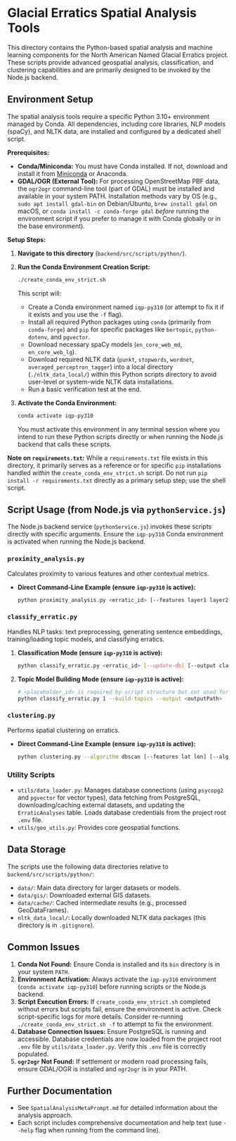 # Glacial Erratics Spatial Analysis Tools

This directory contains the Python-based spatial analysis and machine learning components for the North American Named Glacial Erratics project. These scripts provide advanced geospatial analysis, classification, and clustering capabilities and are primarily designed to be invoked by the Node.js backend.

## Environment Setup

The spatial analysis tools require a specific Python 3.10+ environment managed by Conda. All dependencies, including core libraries, NLP models (spaCy), and NLTK data, are installed and configured by a dedicated shell script.

**Prerequisites:**
-   **Conda/Miniconda:** You must have Conda installed. If not, download and install it from [Miniconda](https://docs.conda.io/en/latest/miniconda.html) or Anaconda.
-   **GDAL/OGR (External Tool):** For processing OpenStreetMap PBF data, the `ogr2ogr` command-line tool (part of GDAL) must be installed and available in your system PATH. Installation methods vary by OS (e.g., `sudo apt install gdal-bin` on Debian/Ubuntu, `brew install gdal` on macOS, or `conda install -c conda-forge gdal` *before* running the environment script if you prefer to manage it with Conda globally or in the base environment).

**Setup Steps:**

1.  **Navigate to this directory** (`backend/src/scripts/python/`).
2.  **Run the Conda Environment Creation Script:**
    ```bash
    ./create_conda_env_strict.sh
    ```
    This script will:
    *   Create a Conda environment named `iqp-py310` (or attempt to fix it if it exists and you use the `-f` flag).
    *   Install all required Python packages using `conda` (primarily from `conda-forge`) and `pip` for specific packages like `bertopic`, `python-dotenv`, and `pgvector`.
    *   Download necessary spaCy models (`en_core_web_md`, `en_core_web_lg`).
    *   Download required NLTK data (`punkt`, `stopwords`, `wordnet`, `averaged_perceptron_tagger`) into a local directory (`./nltk_data_local/`) within this Python scripts directory to avoid user-level or system-wide NLTK data installations.
    *   Run a basic verification test at the end.

3.  **Activate the Conda Environment:**
    ```bash
    conda activate iqp-py310
    ```
    You must activate this environment in any terminal session where you intend to run these Python scripts directly or when running the Node.js backend that calls these scripts.

**Note on `requirements.txt`:**
While a `requirements.txt` file exists in this directory, it primarily serves as a reference or for specific `pip` installations handled *within* the `create_conda_env_strict.sh` script. Do not run `pip install -r requirements.txt` directly as a primary setup step; use the shell script.

## Script Usage (from Node.js via `pythonService.js`)

The Node.js backend service (`pythonService.js`) invokes these scripts directly with specific arguments. Ensure the `iqp-py310` Conda environment is activated when running the Node.js backend.

### `proximity_analysis.py`
Calculates proximity to various features and other contextual metrics.
-   **Direct Command-Line Example (ensure `iqp-py310` is active):**
    ```bash
    python proximity_analysis.py <erratic_id> [--features layer1 layer2] [--update-db] [--output results.json]
    ```

### `classify_erratic.py`
Handles NLP tasks: text preprocessing, generating sentence embeddings, training/loading topic models, and classifying erratics.

1.  **Classification Mode (ensure `iqp-py310` is active):**
    ```bash
    python classify_erratic.py <erratic_id> [--update-db] [--output classification.json]
    ```

2.  **Topic Model Building Mode (ensure `iqp-py310` is active):**
    ```bash
    # <placeholder_id> is required by script structure but not used for building.
    python classify_erratic.py 1 --build-topics --output <outputPath>
    ```

### `clustering.py`
Performs spatial clustering on erratics.
-   **Direct Command-Line Example (ensure `iqp-py310` is active):**
    ```bash
    python clustering.py --algorithm dbscan [--features lat lon] [--algo_params '{"eps":0.5}'] [--output results.json]
    ```

### Utility Scripts
-   `utils/data_loader.py`: Manages database connections (using `psycopg2` and `pgvector` for vector types), data fetching from PostgreSQL, downloading/caching external datasets, and updating the `ErraticAnalyses` table. Loads database credentials from the project root `.env` file.
-   `utils/geo_utils.py`: Provides core geospatial functions.

## Data Storage

The scripts use the following data directories relative to `backend/src/scripts/python/`:

- `data/`: Main data directory for larger datasets or models.
- `data/gis/`: Downloaded external GIS datasets.
- `data/cache/`: Cached intermediate results (e.g., processed GeoDataFrames).
- `nltk_data_local/`: Locally downloaded NLTK data packages (this directory is in `.gitignore`).

## Common Issues

1.  **Conda Not Found:** Ensure Conda is installed and its `bin` directory is in your system `PATH`.
2.  **Environment Activation:** Always activate the `iqp-py310` environment (`conda activate iqp-py310`) before running scripts or the Node.js backend.
3.  **Script Execution Errors:** If `create_conda_env_strict.sh` completed without errors but scripts fail, ensure the environment is active. Check script-specific logs for more details. Consider re-running `./create_conda_env_strict.sh -f` to attempt to fix the environment.
4.  **Database Connection Issues:** Ensure PostgreSQL is running and accessible. Database credentials are now loaded from the project root `.env` file by `utils/data_loader.py`. Verify this `.env` file is correctly populated.
5.  **`ogr2ogr` Not Found:** If settlement or modern road processing fails, ensure GDAL/OGR is installed and `ogr2ogr` is in your PATH.

## Further Documentation

- See `SpatialAnalysisMetaPrompt.md` for detailed information about the analysis approach.
- Each script includes comprehensive documentation and help text (use `--help` flag when running from the command line). 